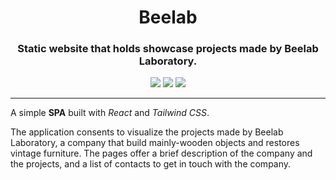 <h1 align="center">Beelab</h1>
<h3 align="center">Static website that holds showcase projects made by Beelab Laboratory.</h3>

<p align="center" >
  <img src="https://img.shields.io/badge/React-20232A?style=for-the-badge&logo=react&logoColor=61DAFB" />
  <img src="https://img.shields.io/badge/JavaScript-F7DF1E?style=for-the-badge&logo=javascript&logoColor=black" />
  <img src="https://img.shields.io/badge/Tailwind_CSS-38B2AC?style=for-the-badge&logo=tailwind-css&logoColor=white" />
</p>

---

A simple <strong>SPA</strong> built with <i>React</i> and <i>Tailwind CSS</i>. 

The application consents to visualize the projects made by Beelab Laboratory, a company that build mainly-wooden objects and restores vintage furniture. The pages offer a brief description of the company and the projects, and a list of contacts to get in touch with the company.
